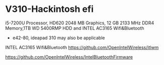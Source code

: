 # V310-Hackintosh efi
i5-7200U Processor, HD620 2048 MB Graphics, 12 GB 2133 MHz DDR4 Memory,1TB WD 5400RMP HDD and INTEL AC3165 Wifi&Bluetooth

* e42-80, ideapad 310 may also be applicable

INTEL AC3165 Wifi&Bluetooth
https://github.com/OpenIntelWireless/itlwm

https://github.com/OpenIntelWireless/IntelBluetoothFirmware
